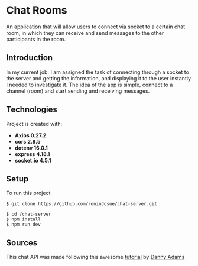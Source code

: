 # Chat Rooms
An application that will allow users to connect via socket to a certain chat room, 
in which they can receive and send messages to the other participants in the room.

## Introduction
In my current job, I am assigned the task of connecting through a socket to the server and getting the information, 
and displaying it to the user instantly. I needed to investigate it. 
The idea of the app is simple, connect to a channel (room) and start sending and receiving messages.

## Technologies
Project is created with: 
* **Axios 0.27.2**
* **cors 2.8.5**
* **dotenv 16.0.1**
* **express 4.18.1**
* **socket.io 4.5.1**

## Setup
To run this project
```
$ git clone https://github.com/roninJosue/chat-server.git

$ cd /chat-server
$ npm install
$ npm run dev
```

## Sources
This chat API was made following this awesome [tutorial](https://www.freecodecamp.org/news/build-a-realtime-chat-app-with-react-express-socketio-and-harperdb/#what-is-socket-io) 
by [Danny Adams](https://www.freecodecamp.org/news/author/danny-adams/)